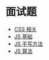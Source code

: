 # 面试题

- [CSS 相关](/mianshi/CSS相关/)
- [JS 基础](/mianshi/JS基础方面/)
- [JS 手写方法](/mianshi/JS手写方法/)
- [JS 算法](/mianshi/算法/)


